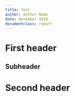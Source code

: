 ```yaml
---
title: Test
author: Author Name
date: November 2018
documentclass: report
---
```

# First header
## Subheader
# Second header
